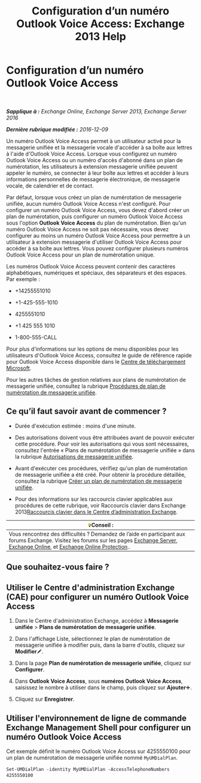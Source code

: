 ﻿---
title: 'Configuration d’un numéro Outlook Voice Access: Exchange 2013 Help'
TOCTitle: Configuration d’un numéro Outlook Voice Access
ms:assetid: 443c838e-f266-4893-b6b2-e5fc96579b55
ms:mtpsurl: https://technet.microsoft.com/fr-fr/library/Aa997680(v=EXCHG.150)
ms:contentKeyID: 50555387
ms.date: 04/24/2018
mtps_version: v=EXCHG.150
ms.translationtype: HT
---

# Configuration d’un numéro Outlook Voice Access

 

_**Sapplique à :** Exchange Online, Exchange Server 2013, Exchange Server 2016_

_**Dernière rubrique modifiée :** 2016-12-09_

Un numéro Outlook Voice Access permet à un utilisateur activé pour la messagerie unifiée et la messagerie vocale d'accéder à sa boîte aux lettres à l'aide d'Outlook Voice Access. Lorsque vous configurez un numéro Outlook Voice Access ou un numéro d'accès d'abonné dans un plan de numérotation, les utilisateurs à extension messagerie unifiée peuvent appeler le numéro, se connecter à leur boîte aux lettres et accéder à leurs informations personnelles de messagerie électronique, de messagerie vocale, de calendrier et de contact.

Par défaut, lorsque vous créez un plan de numérotation de messagerie unifiée, aucun numéro Outlook Voice Access n'est configuré. Pour configurer un numéro Outlook Voice Access, vous devez d'abord créer un plan de numérotation, puis configurer un numéro Outlook Voice Access sous l'option **Outlook Voice Access** du plan de numérotation. Bien qu'un numéro Outlook Voice Access ne soit pas nécessaire, vous devez configurer au moins un numéro Outlook Voice Access pour permettre à un utilisateur à extension messagerie d'utiliser Outlook Voice Access pour accéder à sa boîte aux lettres. Vous pouvez configurer plusieurs numéros Outlook Voice Access pour un plan de numérotation unique.

Les numéros Outlook Voice Access peuvent contenir des caractères alphabétiques, numériques et spéciaux, des séparateurs et des espaces. Par exemple :

  - \+14255551010

  - \+1-425-555-1010

  - 4255551010

  - \+1 425 555 1010

  - 1-800-555-CALL

Pour plus d'informations sur les options de menu disponibles pour les utilisateurs d'Outlook Voice Access, consultez le guide de référence rapide pour Outlook Voice Access disponible dans le [Centre de téléchargement Microsoft](https://go.microsoft.com/fwlink/p/?linkid=64645).

Pour les autres tâches de gestion relatives aux plans de numérotation de messagerie unifiée, consultez la rubrique [Procédures de plan de numérotation de messagerie unifiée](um-dial-plan-procedures-exchange-2013-help.md).

## Ce qu’il faut savoir avant de commencer ?

  - Durée d'exécution estimée : moins d'une minute.

  - Des autorisations doivent vous être attribuées avant de pouvoir exécuter cette procédure. Pour voir les autorisations qui vous sont nécessaires, consultez l'entrée « Plans de numérotation de messagerie unifiée » dans la rubrique [Autorisations de messagerie unifiée](unified-messaging-permissions-exchange-2013-help.md).

  - Avant d'exécuter ces procédures, vérifiez qu'un plan de numérotation de messagerie unifiée a été créé. Pour obtenir la procédure détaillée, consultez la rubrique [Créer un plan de numérotation de messagerie unifiée](create-a-um-dial-plan-exchange-2013-help.md).

  - Pour des informations sur les raccourcis clavier applicables aux procédures de cette rubrique, voir Raccourcis clavier dans Exchange 2013[Raccourcis clavier dans le Centre d’administration Exchange](keyboard-shortcuts-in-the-exchange-admin-center-exchange-online-protection-help.md).

<table>
<thead>
<tr class="header">
<th><img src="images/Bb125224.tip(EXCHG.150).gif" title="Conseil" alt="Conseil" />Conseil :</th>
</tr>
</thead>
<tbody>
<tr class="odd">
<td>Vous rencontrez des difficultés ? Demandez de l’aide en participant aux forums Exchange. Visitez les forums sur les pages <a href="https://go.microsoft.com/fwlink/p/?linkid=60612">Exchange Server</a>, <a href="https://go.microsoft.com/fwlink/p/?linkid=267542">Exchange Online</a>, et <a href="https://go.microsoft.com/fwlink/p/?linkid=285351">Exchange Online Protection</a>..</td>
</tr>
</tbody>
</table>


## Que souhaitez-vous faire ?

## Utiliser le Centre d'administration Exchange (CAE) pour configurer un numéro Outlook Voice Access

1.  Dans le Centre d'administration Exchange, accédez à **Messagerie unifiée** \> **Plans de numérotation de messagerie unifiée**.

2.  Dans l'affichage Liste, sélectionnez le plan de numérotation de messagerie unifiée à modifier puis, dans la barre d'outils, cliquez sur **Modifier**![Icône Modifier](images/Bb124582.6f53ccb2-1f13-4c02-bea0-30690e6ea71d(EXCHG.150).gif "Icône Modifier").

3.  Dans la page **Plan de numérotation de messagerie unifiée**, cliquez sur **Configurer**.

4.  Dans **Outlook Voice Access**, sous **numéros Outlook Voice Access**, saisissez le nombre à utiliser dans le champ, puis cliquez sur **Ajouter**![Icône Ajouter](images/JJ218640.c1e75329-d6d7-4073-a27d-498590bbb558(EXCHG.150).gif "Icône Ajouter").

5.  Cliquez sur **Enregistrer**.

## Utiliser l'environnement de ligne de commande Exchange Management Shell pour configurer un numéro Outlook Voice Access

Cet exemple définit le numéro Outlook Voice Access sur 4255550100 pour un plan de numérotation de messagerie unifiée nommé `MyUMDialPlan`.

    Set-UMDialPlan -identity MyUMDialPlan -AccessTelephoneNumbers 4255550100

